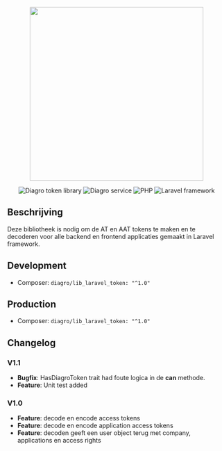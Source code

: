 <p align="center"><a href="https://laravel.com" target="_blank"><img src="https://diagro.be/assets/img/diagro-logo.svg" width="400"></a></p>

<p align="center">
<img src="https://img.shields.io/badge/project-lib_laravel_token-yellowgreen" alt="Diagro token library">
<img src="https://img.shields.io/badge/type-library-informational" alt="Diagro service">
<img src="https://img.shields.io/badge/php-8.1-blueviolet" alt="PHP">
<img src="https://img.shields.io/badge/laravel-9.0-red" alt="Laravel framework">
</p>

## Beschrijving

Deze bibliotheek is nodig om de AT en AAT tokens te maken en te decoderen voor alle backend en frontend applicaties gemaakt
in Laravel framework.

## Development

* Composer: `diagro/lib_laravel_token: "^1.0"`

## Production

* Composer: `diagro/lib_laravel_token: "^1.0"`

## Changelog

### V1.1

* **Bugfix**: HasDiagroToken trait had foute logica in de **can** methode.
* **Feature**: Unit test added

### V1.0

* **Feature**: decode en encode access tokens
* **Feature**: decode en encode application access tokens
* **Feature**: decoden geeft een user object terug met company, applications en access rights
